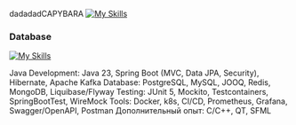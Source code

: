 dadadadCAPYBARA
[![My Skills](https://skillicons.dev/icons?i=java,docker,spring,kafka,postgreSQL,redis,hibernate)](https://skillicons.dev)


### Database
[![My Skills](https://skillicons.dev/icons?i=postgres,mysql,redis,mongodb,liquibase)](https://skillicons.dev)

Java Development: Java 23, Spring Boot (MVC, Data JPA, Security), Hibernate, Apache Kafka 
Database: PostgreSQL, MySQL, JOOQ, Redis, MongoDB, Liquibase/Flyway
Testing: JUnit 5, Mockito, Testcontainers, SpringBootTest, WireMock
Tools: Docker, k8s, CI/CD, Prometheus, Grafana, Swagger/OpenAPI, Postman
Дополнительный опыт: C/C++, QT, SFML
